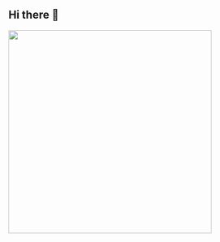 ## Hi there 👋
<img src="https://github.com/Preetesh1/Preetesh1/blob/main/happy%20keyboard%20GIF%20by%20PRTG.gif?raw=true" width="400"/>
